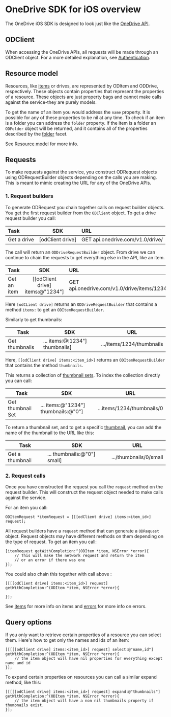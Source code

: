 # OneDrive SDK for iOS overview

The OneDrive iOS SDK is designed to look just like the [OneDrive API](https://github.com/onedrive/onedrive-api-docs/).  

## ODClient

When accessing the OneDrive APIs, all requests will be made through an ODClient object. For a more detailed explanation, see [Authentication](/docs/auth.md).

## Resource model


Resources, like [items](/docs/items.md) or drives, are represented by ODItem and ODDrive, respectively. These objects contain properties that represent the properties of a resource. These objects are just property bags and cannot make calls against the service-they are purely models.

To get the name of an item you would address the `name` property. It is possible for any of these properties to be nil at any time. To check if an item is a folder you can address the `folder` property. If the item is a folder an `ODFolder` object will be returned, and it contains all of the properties described by the [folder](https://github.com/OneDrive/onedrive-api-docs/blob/master/facets/folder_facet.md) facet.

See [Resource model](https://github.com/onedrive/onedrive-api-docs/#resource-model) for more info.

## Requests

To make requests against the service, you construct ODRequest objects using ODRequestBuilder objects depending on the calls you are making. This is meant to mimic creating the URL for any of the OneDrive APIs.

### 1. Request builders

To generate ODRequest you chain together calls on request builder objects. You get the first request builder from the `ODClient` object. To get a drive request builder you call:

|Task            | SDK               | URL                             |
|:---------------|:-----------------:|:--------------------------------|
|Get a drive     | [odClient drive]  | GET api.onedrive.com/v1.0/drive/|
 
The call will return an `ODDriveRequestBuilder` object. From drive we can continue to chain the requests to get everything else in the API, like an item.

|Task            | SDK                                | URL                                       |
|:---------------|:----------------------------------:|:------------------------------------------|
|Get an item     | [[odClient drive] items:@"1234"]   | GET api.onedrive.com/v1.0/drive/items/1234|


Here `[odCLient drive]` returns an `ODDriveRequestBuilder` that contains a method `items:` to get an `ODItemRequestBuilder`.

Similarly to get thumbnails:

|Task            | SDK                            | URL                      |
|----------------|--------------------------------|--------------------------|
| Get thumbnails | ... items:@:1234"] thumbnails] | .../items/1234/thumbnails|


Here, `[[odClient drive] items:<item_id>]` returns an `ODItemRequestBuilder` that contains the method `thumbnails`.

This returns a collection of [thumbnail sets](https://github.com/OneDrive/onedrive-api-docs/blob/master/resources/thumbnailSet.md). To index the collection directly you can call:

|Task               | SDK                                 | URL                        |
|-------------------|-------------------------------------|----------------------------|
| Get thumbnail Set | ... items:@"1234"] thumbnails:@"0"] | ...items/1234/thumbnails/0 |

To return a thumbnail set, and to get a specific [thumbnail](https://github.com/OneDrive/onedrive-api-docs/blob/master/resources/thumbnail.md), you can add the name of the thumbnail to the URL like this:

|Task             | SDK                         | URL                    |
|-----------------|-----------------------------|------------------------|
| Get a thumbnail | ... thumbnails:@"0"] small] | .../thumbnails/0/small |


### 2. Request calls

Once you have constructed the request you call the `request` method on the request builder. This will construct the request object needed to make calls against the service.

For an item you call:

```
ODItemRequest *itemRequest = [[[odClient drive] items:<item_id>] request];
```

All request builders have a `request` method that can generate a `ODRequest` object. Request objects may have different methods on them depending on the type of request. To get an item you call:

```
[itemRequest getWithCompletion:^(ODItem *item, NSError *error){
    // This will make the network request and return the item
    // or an error if there was one
}];
```

You could also chain this together with call above :
```
[[[[odClient drive] items:<item_id>] request] getWithCompletion:^(ODItem *item, NSError *error){

}];
```

See [items](/docs/items.md) for more info on items and [errors](/docs/errors.md) for more info on errors.

## Query options

If you only want to retrieve certain properties of a resource you can select them. Here's how to get only the names and ids of an item:

```
[[[[[odClient drive] items:<item_id>] request] select:@"name,id"] getWithCompletion:^(ODItem *item, NSError *error){
    // the item object will have nil properties for everything except name and id
}];

```
To expand certain properties on resources you can call a similar expand method, like this:

```
[[[[[odClient drive] items:<item_id>] request] expand:@"thumbnails"] getWithCompletion:^(ODItem *item, NSError *error){
    // the item object will have a non nil thumbnails property if thumbnails exist.
}];

```
